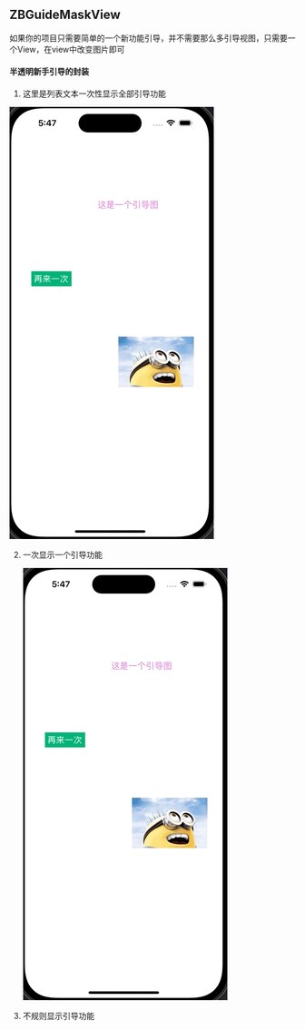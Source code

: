 ## ZBGuideMaskView

如果你的项目只需要简单的一个新功能引导，并不需要那么多引导视图，只需要一个View，在view中改变图片即可


#### 半透明新手引导的封装


1. 这里是列表文本一次性显示全部引导功能

![ZBGuide1](images/111.gif)

2. 一次显示一个引导功能

   ![ZBGuide2](images/111.gif)

3. 不规则显示引导功能   
